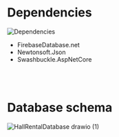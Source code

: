 # Dependencies
![Dependencies](https://github.com/CSharpTeoMan911/HallRentalSystem/assets/87245086/22ed47df-5e08-4aca-a8cd-49068a20db92)
* FirebaseDatabase.net
* Newtonsoft.Json
* Swashbuckle.AspNetCore

<br/>
<br/>

# Database schema
![HallRentalDatabase drawio (1)](https://github.com/CSharpTeoMan911/HallRentalSystem/assets/87245086/9d599924-2a42-4c54-a707-1112e5a1f67e)
